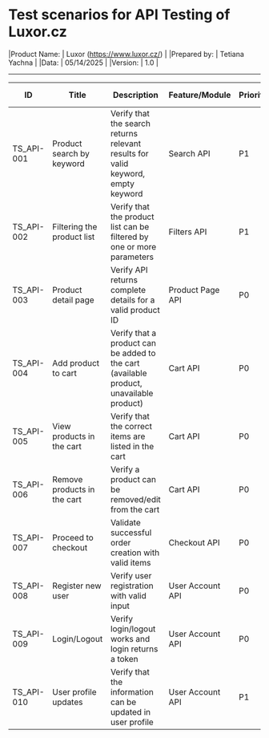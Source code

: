 # Test scenarios for API Testing of Luxor.cz

|Product Name: | Luxor (https://www.luxor.cz/) |
|Prepared by:  | Tetiana Yachna                |
|Data:         | 05/14/2025                    |
|Version:      | 1.0                           |

---

| ID          | Title                         | Description                                                                              | Feature/Module    | Priority |Test Cases      |
|-------------|-------------------------------|------------------------------------------------------------------------------------------|-------------------|----------|----------------|
| TS_API-001  | Product search by keyword	  | Verify that the search returns relevant results for valid keyword,  empty keyword	     | Search API	     | P1       |                |
| TS_API-002  | Filtering the product list	  | Verify that the product list can be filtered by one or more parameters	                 | Filters API	     | P1       |                |
| TS_API-003  | Product detail page	          | Verify API returns complete details for a valid product ID	                             | Product Page API	 | P0       |                |
| TS_API-004  | Add product to cart	          | Verify that a product can be added to the cart (available product, unavailable product)	 | Cart  API	     | P0       |                |
| TS_API-005  | View products in the cart     | Verify that the correct items are listed in the cart	                                 | Cart  API	     | P0       |                |
| TS_API-006  | Remove products in the cart   | Verify a product can be removed/edit from the cart	                                     | Cart  API	     | P0       |                |
| TS_API-007  | Proceed to checkout	          | Validate successful order creation with valid items	                                     | Checkout API	     | P0       |                |
| TS_API-008  | Register new user	          | Verify user registration with valid input	                                             | User Account API	 | P0       |                |
| TS_API-009  | Login/Logout	              | Verify login/logout works and login returns a token	                                     | User Account API	 | P0       |                |
| TS_API-010  | User profile updates	      | Verify that the information can be updated in user profile	                             | User Account API	 | P1       |                |
